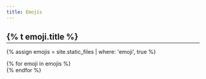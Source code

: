 ```yaml
---
title: Emojis
---
```


<h2 style="margin-bottom: -0.7rem;"><b>{% t emoji.title %}</b></h2>
<hr class="hr-light-title"/>

{% assign emojis = site.static_files | where: 'emoji', true %}

<div class="container text-center">
    <div class="row">
        {% for emoji in emojis %}
            <div class="col-3">
                <a href="{{ site.baseurl }}{{ emoji.path }}" target="_blank">
                    <img class="emoji-display" src="{{ site.url }}{{ emoji.path }}" alt=""/>
                </a>
            </div>
        {% endfor %}
    </div>
</div>
